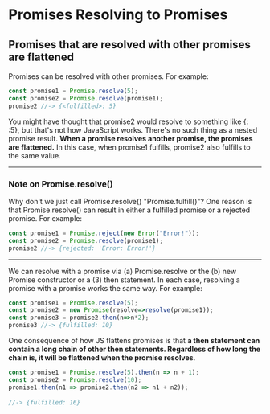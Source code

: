 # Promises Resolving to Promises


## Promises that are resolved with other promises are flattened

Promises can be resolved with other promises. For example:

```js
const promise1 = Promise.resolve(5);
const promise2 = Promise.resolve(promise1);
promise2 //-> {<fulfilled>: 5}
```

You might have thought that promise2 would resolve to something like {<fulfilled>: <fulfilled>:5}, but that's not how JavaScript works. There's no such thing as a nested promise result. **When a promise resolves another promise, the promises are flattened.** In this case, when promise1 fulfills, promise2 also fulfills to the same value.

---
### Note on Promise.resolve()

Why don't we just call Promise.resolve() "Promise.fulfill()"? One reason is that Promise.resolve() can result in either a fulfilled promise or a rejected promise. For example:

```js
const promise1 = Promise.reject(new Error("Error!"));
const promise2 = Promise.resolve(promise1);
promise2 //-> {rejected: 'Error: Error!'}
```

---

We can resolve with a promise via (a) Promise.resolve or the (b) new Promise constructor or a (3) then statement. In each case, resolving a promise with a promise works the same way. For example:

```js
const promise1 = Promise.resolve(5);
const promise2 = new Promise(resolve=>resolve(promise1));
const promise3 = promise2.then(n=>n*2);
promise3 //-> {fulfilled: 10}
```

One consequence of how JS flattens promises is that **a then statement can contain a long chain of other then statements. Regardless of how long the chain is, it will be flattened when the promise resolves**.

```js
const promise1 = Promise.resolve(5).then(n => n + 1);
const promise2 = Promise.resolve(10);
promise1.then(n1 => promise2.then(n2 => n1 + n2));
 
//-> {fulfilled: 16}
```

